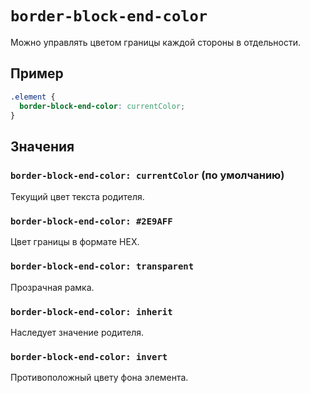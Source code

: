 # `border-block-end-color`

Можно управлять цветом границы каждой стороны в отдельности.

## Пример

```css
.element {
  border-block-end-color: currentColor;
}
```

## Значения

### `border-block-end-color: currentColor` (по умолчанию)

Текущий цвет текста родителя.

### `border-block-end-color: #2E9AFF`

Цвет границы в формате HEX.

### `border-block-end-color: transparent`

Прозрачная рамка.

### `border-block-end-color: inherit`

Наследует значение родителя.

### `border-block-end-color: invert`

Противоположный цвету фона элемента.
